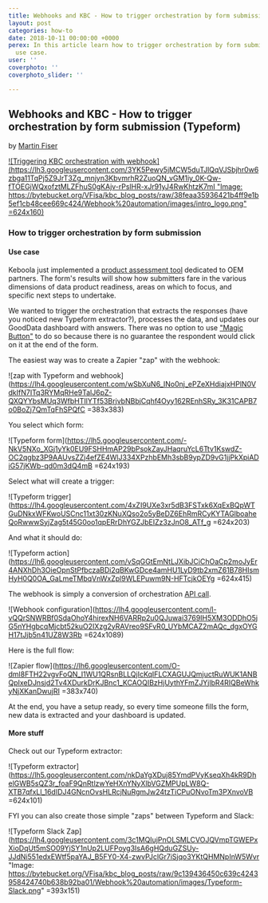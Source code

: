 ```yaml
---
title: Webhooks and KBC - How to trigger orchestration by form submission (Typeform)
layout: post
categories: how-to
date: 2018-10-11 00:00:00 +0000
perex: In this article learn how to trigger orchestration by form submission via a
  use case.
user: ''
coverphoto: ''
coverphoto_slider: ''

---
```

## Webhooks and KBC - How to trigger orchestration by form submission (Typeform)

by [Martin Fiser](http://blog.keboola.com/author/22817)

[![Triggering KBC orchestration with webhook](https://lh3.googleusercontent.com/3YK5Pewy5jMCW5duTJlQqVJSbjhr0w6zbga11TqPj5Z9JrT3Zg_mnjyn3KbvmrhR2ZuoQN_vGM1iy_0K-Qw-fTOEGjWQxofztMLZFhuS0gKAjv-rPslHR-xJr91yJ4RwKhtzK7mI "Image: https://bytebucket.org/VFisa/kbc_blog_posts/raw/38feaa35936421b4ff9e1b5ef1cb48cee669c424/Webhook%20automation/images/intro_logo.png" =624x160)](http://blog.keboola.com/author/22817)

### How to trigger orchestration by form submission

#### Use case

Keboola just implemented a [product assessment tool](https://www.keboola.com/product-assessment) dedicated to OEM partners. The form's results will show how submitters fare in the various dimensions of data product readiness, areas on which to focus, and specific next steps to undertake.

We wanted to trigger the orchestration that extracts the responses (have you noticed new Typeform extractor?), processes the data, and updates our GoodData dashboard with answers. There was no option to use ["Magic Button"](http://wiki.keboola.com/pure-gooddata-hints/gooddata-widgets) to do so because there is no guarantee the respondent would click on it at the end of the form.

The easiest way was to create a Zapier "zap" with the webhook:

![zap with Typeform and webhook](https://lh4.googleusercontent.com/wSbXuN6_INo0nj_ePZeXHdiajxHPlN0VdkIfN7ITq3RYMqRHe9TalJ6pZ-QXQYYbsMUq3WfbHTIlYTf53BrjvbNBbjCqhf4Oyy162REnhSRy_3K31CAPB7o0BoZj7QmTqFhSPQfC =383x383)

You select which form:

![Typeform form](https://lh5.googleusercontent.com/-NkV5NXo_XGj1yYk0EU9FSHHmAP29bPsokZayJHaqruYcL6Ttv1KswdZ-OC2qgbz3P9AAUvsZZj4efZE4WlJ334XPzhbEMh3sbB9ypZD9vG1jjPkXpiADiG57jKWb-qd0m3dQ4mB =624x193)

Select what will create a trigger:

![Typeform trigger](https://lh4.googleusercontent.com/4xZI9UXe3xr5dB3FSTxk6XqExBQpWTGuDNkxWFKwoUSCnc11xt30zKNuXQso2o5yBeDZ6EhRmRCyKYTAGlboaheQoRwwwSyjZag5t45G0oo1qpERrDhYGZJbEIZz3zJnO8_ATf_g =624x203)

And what it should do:

![Typeform action](https://lh6.googleusercontent.com/vSqGGtEmNtLJXibJCiChOaCp2moJyEr4ANXhDh3OieOpnStPfbczaBDi2qBKwGDce4amHU1LyD9tb2xmZ61B78HIsmHyH0Q0OA_GaLmeTMbqVnWxZpl9WLEPuwm9N-HFTcjkOEYg =624x415)

The webhook is simply a conversion of orchestration [API call](http://docs.keboolaorchestratorv2api.apiary.io/).

![Webhook configuration](https://lh4.googleusercontent.com/l-vQQrSNWRBf0SdaOhoY4hirexNH6VARRp2u0QJuwai3769IH5XM3ODDhO5jG5nYHgbcqMjcbt52kuO2IXzg2yRAVreo9SFvR0_UYbMCAZ2mAQc_dgxOYGH17tJjb5n41UZ8W3Rb =624x1089)

Here is the full flow:

![Zapier flow](https://lh6.googleusercontent.com/O-dml8FTH22vgvFoQN_I1WU1QRsnBLLQjIcKqIFLCXAGUJQmjuctRuWUK1ANBQpIxeDJnsjd2Tv4XDurkDrKJBnc1_KCAOQIBzHjUythYFmZJYjlbR4RIQBeWhkyNjXKanDwujRI =383x740)

At the end, you have a setup ready, so every time someone fills the form, new data is extracted and your dashboard is updated.

#### More stuff

Check out our Typeform extractor:

![Typeform extractor](https://lh5.googleusercontent.com/nkDaYgXDuj85YmdPVyKseqXh4kR9DhelGWB5sQZ3r_foaF9QnRtlzwYeHXnYNyXlbVGZMPUpLW8Q-XTB7qfxLl_16dIDJ4GNcnOvsHLRcjNuRgmJw24tzTiCPuONvoTm3PXnvoVB =624x101)

FYI you can also create those simple "zaps" between Typeform and Slack:

![Typeform Slack Zap](https://lh4.googleusercontent.com/3c1MQIujPnOLSMLCVOJQVmpTGWEPxXioDqUt5mSO09YjSY1nUp2LUFPoyg3IsA6gHQduGZSUy-JJdNi551edxEWtf5paYAJ_B5FY0-X4-zwvPJclGr7iSjqo3YKtQHMNpInW5Wvr "Image: https://bytebucket.org/VFisa/kbc_blog_posts/raw/9c139436450c639c4243958424740b638b92ba01/Webhook%20automation/images/Typeform-Slack.png" =393x151)